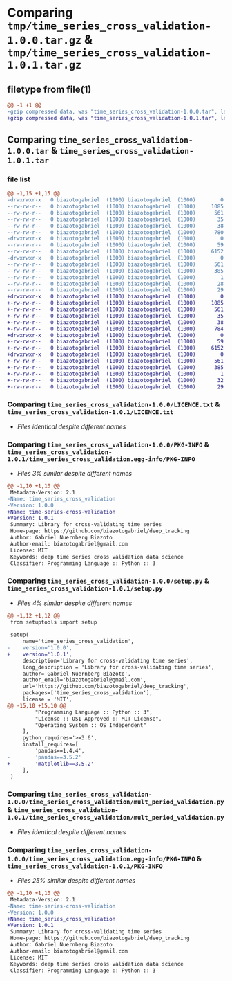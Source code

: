 # Comparing `tmp/time_series_cross_validation-1.0.0.tar.gz` & `tmp/time_series_cross_validation-1.0.1.tar.gz`

## filetype from file(1)

```diff
@@ -1 +1 @@
-gzip compressed data, was "time_series_cross_validation-1.0.0.tar", last modified: Tue Apr 11 21:07:26 2023, max compression
+gzip compressed data, was "time_series_cross_validation-1.0.1.tar", last modified: Tue Apr 11 21:10:05 2023, max compression
```

## Comparing `time_series_cross_validation-1.0.0.tar` & `time_series_cross_validation-1.0.1.tar`

### file list

```diff
@@ -1,15 +1,15 @@
-drwxrwxr-x   0 biazotogabriel  (1000) biazotogabriel  (1000)        0 2023-04-11 21:07:26.252177 time_series_cross_validation-1.0.0/
--rw-rw-r--   0 biazotogabriel  (1000) biazotogabriel  (1000)     1085 2023-04-11 20:55:29.000000 time_series_cross_validation-1.0.0/LICENCE.txt
--rw-rw-r--   0 biazotogabriel  (1000) biazotogabriel  (1000)      561 2023-04-11 21:07:26.252177 time_series_cross_validation-1.0.0/PKG-INFO
--rw-rw-r--   0 biazotogabriel  (1000) biazotogabriel  (1000)       35 2023-04-11 20:55:44.000000 time_series_cross_validation-1.0.0/README.md
--rw-rw-r--   0 biazotogabriel  (1000) biazotogabriel  (1000)       38 2023-04-11 21:07:26.256177 time_series_cross_validation-1.0.0/setup.cfg
--rw-rw-r--   0 biazotogabriel  (1000) biazotogabriel  (1000)      780 2023-04-11 21:06:26.000000 time_series_cross_validation-1.0.0/setup.py
-drwxrwxr-x   0 biazotogabriel  (1000) biazotogabriel  (1000)        0 2023-04-11 21:07:26.252177 time_series_cross_validation-1.0.0/time_series_cross_validation/
--rw-rw-r--   0 biazotogabriel  (1000) biazotogabriel  (1000)       59 2023-04-11 20:57:49.000000 time_series_cross_validation-1.0.0/time_series_cross_validation/__init__.py
--rw-rw-r--   0 biazotogabriel  (1000) biazotogabriel  (1000)     6152 2023-04-11 21:07:08.000000 time_series_cross_validation-1.0.0/time_series_cross_validation/mult_period_validation.py
-drwxrwxr-x   0 biazotogabriel  (1000) biazotogabriel  (1000)        0 2023-04-11 21:07:26.252177 time_series_cross_validation-1.0.0/time_series_cross_validation.egg-info/
--rw-rw-r--   0 biazotogabriel  (1000) biazotogabriel  (1000)      561 2023-04-11 21:07:25.000000 time_series_cross_validation-1.0.0/time_series_cross_validation.egg-info/PKG-INFO
--rw-rw-r--   0 biazotogabriel  (1000) biazotogabriel  (1000)      385 2023-04-11 21:07:26.000000 time_series_cross_validation-1.0.0/time_series_cross_validation.egg-info/SOURCES.txt
--rw-rw-r--   0 biazotogabriel  (1000) biazotogabriel  (1000)        1 2023-04-11 21:07:25.000000 time_series_cross_validation-1.0.0/time_series_cross_validation.egg-info/dependency_links.txt
--rw-rw-r--   0 biazotogabriel  (1000) biazotogabriel  (1000)       28 2023-04-11 21:07:25.000000 time_series_cross_validation-1.0.0/time_series_cross_validation.egg-info/requires.txt
--rw-rw-r--   0 biazotogabriel  (1000) biazotogabriel  (1000)       29 2023-04-11 21:07:25.000000 time_series_cross_validation-1.0.0/time_series_cross_validation.egg-info/top_level.txt
+drwxrwxr-x   0 biazotogabriel  (1000) biazotogabriel  (1000)        0 2023-04-11 21:10:05.376615 time_series_cross_validation-1.0.1/
+-rw-rw-r--   0 biazotogabriel  (1000) biazotogabriel  (1000)     1085 2023-04-11 20:55:29.000000 time_series_cross_validation-1.0.1/LICENCE.txt
+-rw-rw-r--   0 biazotogabriel  (1000) biazotogabriel  (1000)      561 2023-04-11 21:10:05.376615 time_series_cross_validation-1.0.1/PKG-INFO
+-rw-rw-r--   0 biazotogabriel  (1000) biazotogabriel  (1000)       35 2023-04-11 20:55:44.000000 time_series_cross_validation-1.0.1/README.md
+-rw-rw-r--   0 biazotogabriel  (1000) biazotogabriel  (1000)       38 2023-04-11 21:10:05.376615 time_series_cross_validation-1.0.1/setup.cfg
+-rw-rw-r--   0 biazotogabriel  (1000) biazotogabriel  (1000)      784 2023-04-11 21:09:54.000000 time_series_cross_validation-1.0.1/setup.py
+drwxrwxr-x   0 biazotogabriel  (1000) biazotogabriel  (1000)        0 2023-04-11 21:10:05.372615 time_series_cross_validation-1.0.1/time_series_cross_validation/
+-rw-rw-r--   0 biazotogabriel  (1000) biazotogabriel  (1000)       59 2023-04-11 20:57:49.000000 time_series_cross_validation-1.0.1/time_series_cross_validation/__init__.py
+-rw-rw-r--   0 biazotogabriel  (1000) biazotogabriel  (1000)     6152 2023-04-11 21:07:08.000000 time_series_cross_validation-1.0.1/time_series_cross_validation/mult_period_validation.py
+drwxrwxr-x   0 biazotogabriel  (1000) biazotogabriel  (1000)        0 2023-04-11 21:10:05.376615 time_series_cross_validation-1.0.1/time_series_cross_validation.egg-info/
+-rw-rw-r--   0 biazotogabriel  (1000) biazotogabriel  (1000)      561 2023-04-11 21:10:05.000000 time_series_cross_validation-1.0.1/time_series_cross_validation.egg-info/PKG-INFO
+-rw-rw-r--   0 biazotogabriel  (1000) biazotogabriel  (1000)      385 2023-04-11 21:10:05.000000 time_series_cross_validation-1.0.1/time_series_cross_validation.egg-info/SOURCES.txt
+-rw-rw-r--   0 biazotogabriel  (1000) biazotogabriel  (1000)        1 2023-04-11 21:10:05.000000 time_series_cross_validation-1.0.1/time_series_cross_validation.egg-info/dependency_links.txt
+-rw-rw-r--   0 biazotogabriel  (1000) biazotogabriel  (1000)       32 2023-04-11 21:10:05.000000 time_series_cross_validation-1.0.1/time_series_cross_validation.egg-info/requires.txt
+-rw-rw-r--   0 biazotogabriel  (1000) biazotogabriel  (1000)       29 2023-04-11 21:10:05.000000 time_series_cross_validation-1.0.1/time_series_cross_validation.egg-info/top_level.txt
```

### Comparing `time_series_cross_validation-1.0.0/LICENCE.txt` & `time_series_cross_validation-1.0.1/LICENCE.txt`

 * *Files identical despite different names*

### Comparing `time_series_cross_validation-1.0.0/PKG-INFO` & `time_series_cross_validation-1.0.1/time_series_cross_validation.egg-info/PKG-INFO`

 * *Files 3% similar despite different names*

```diff
@@ -1,10 +1,10 @@
 Metadata-Version: 2.1
-Name: time_series_cross_validation
-Version: 1.0.0
+Name: time-series-cross-validation
+Version: 1.0.1
 Summary: Library for cross-validating time series
 Home-page: https://github.com/biazotogabriel/deep_tracking
 Author: Gabriel Nuernberg Biazoto
 Author-email: biazotogabriel@gmail.com
 License: MIT
 Keywords: deep time series cross validation data science
 Classifier: Programming Language :: Python :: 3
```

### Comparing `time_series_cross_validation-1.0.0/setup.py` & `time_series_cross_validation-1.0.1/setup.py`

 * *Files 4% similar despite different names*

```diff
@@ -1,12 +1,12 @@
 from setuptools import setup
 
 setup(
     name='time_series_cross_validation',
-    version='1.0.0',
+    version='1.0.1',
     description='Library for cross-validating time series',
     long_description = 'Library for cross-validating time series',
     author='Gabriel Nuernberg Biazoto',
     author_email='biazotogabriel@gmail.com',
     url='https://github.com/biazotogabriel/deep_tracking',
     packages=['time_series_cross_validation'],
     license = 'MIT',
@@ -15,10 +15,10 @@
         "Programming Language :: Python :: 3",
         "License :: OSI Approved :: MIT License",
         "Operating System :: OS Independent"
     ],
     python_requires='>=3.6',
     install_requires=[
         'pandas==1.4.4',
-        'pandas==3.5.2'
+        'matplotlib==3.5.2'
     ],
 )
```

### Comparing `time_series_cross_validation-1.0.0/time_series_cross_validation/mult_period_validation.py` & `time_series_cross_validation-1.0.1/time_series_cross_validation/mult_period_validation.py`

 * *Files identical despite different names*

### Comparing `time_series_cross_validation-1.0.0/time_series_cross_validation.egg-info/PKG-INFO` & `time_series_cross_validation-1.0.1/PKG-INFO`

 * *Files 25% similar despite different names*

```diff
@@ -1,10 +1,10 @@
 Metadata-Version: 2.1
-Name: time-series-cross-validation
-Version: 1.0.0
+Name: time_series_cross_validation
+Version: 1.0.1
 Summary: Library for cross-validating time series
 Home-page: https://github.com/biazotogabriel/deep_tracking
 Author: Gabriel Nuernberg Biazoto
 Author-email: biazotogabriel@gmail.com
 License: MIT
 Keywords: deep time series cross validation data science
 Classifier: Programming Language :: Python :: 3
```

